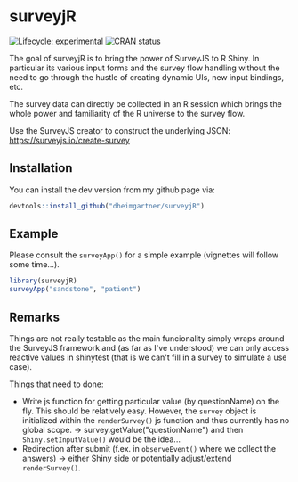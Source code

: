 
# surveyjR

<!-- badges: start -->
[![Lifecycle: experimental](https://img.shields.io/badge/lifecycle-experimental-orange.svg)](https://lifecycle.r-lib.org/articles/stages.html#experimental)
[![CRAN status](https://www.r-pkg.org/badges/version/surveyjR)](https://CRAN.R-project.org/package=surveyjR)
<!-- badges: end -->

The goal of surveyjR is to bring the power of SurveyJS to R Shiny. In particular its various input forms and the survey flow handling without the need to go through the hustle of creating dynamic UIs, new input bindings, etc.

The survey data can directly be collected in an R session which brings the whole power and familiarity of the R universe to the survey flow.

Use the SurveyJS creator to construct the underlying JSON: https://surveyjs.io/create-survey

## Installation

You can install the dev version from my github page via:

``` r
devtools::install_github("dheimgartner/surveyjR")
```

## Example

Please consult the `surveyApp()` for a simple example (vignettes will follow some time...).

``` r
library(surveyjR)
surveyApp("sandstone", "patient")
```

## Remarks

Things are not really testable as the main funcionality simply wraps around the SurveyJS framework and (as far as I've understood) we can only access reactive values in shinytest (that is we can't fill in a survey to simulate a use case).

Things that need to done:
- Write js function for getting particular value (by questionName) on the fly. This should be relatively easy. However, the `survey` object is initialized within the `renderSurvey()` js function and thus currently has no global scope. -> survey.getValue("questionName") and then `Shiny.setInputValue()` would be the idea...
- Redirection after submit (f.ex. in `observeEvent()` where we collect the answers) -> either Shiny side or potentially adjust/extend `renderSurvey()`.
